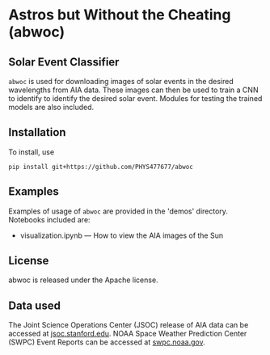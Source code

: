 # Astros but Without the Cheating (abwoc)

## Solar Event Classifier 
```abwoc``` is used for downloading images of solar events in the desired wavelengths from AIA data. These images can then be used to train a CNN to identify to identify the desired solar event. Modules for testing the trained models are also included.  

## Installation
To install, use

```
pip install git+https://github.com/PHYS477677/abwoc
```

## Examples
Examples of usage of ```abwoc``` are provided in the 'demos' directory. Notebooks included are:
- visualization.ipynb &mdash; How to view the AIA images of the Sun

## License
abwoc is released under the Apache license.

## Data used
The Joint Science Operations Center (JSOC) release of AIA data can be accessed at [jsoc.stanford.edu](http://jsoc.stanford.edu/). NOAA Space Weather Prediction Center (SWPC) Event Reports can be accessed at [swpc.noaa.gov](https://www.swpc.noaa.gov/products/solar-and-geophysical-event-reports).
